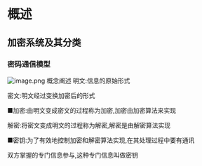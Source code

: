 # 概述
## 加密系统及其分类
      
### 密码通信模型
![image.png](attachment:image.png)
概念阐述
明文:信息的原始形式  

密文:明文经过变换加密后的形式  

■加密:由明文变成密文的过程称为加密,加密由加密算法来实现  

解密:将密文变成明文的过程称为解密,解密是由解密算法实现  

■密钥:为了有效地控制加密和解密算法实现,在其处理过程中要有通讯  

双方掌握的专门信息参与,这种专门信息叫做密钥
    

```{.python .input}

```
